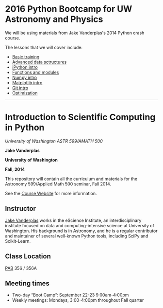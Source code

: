 2016 Python Bootcamp for UW Astronomy and Physics
=================================================

We will be using materials from Jake Vanderplas's 2014 Python crash course. 

The lessons that we will cover include: 
* [Basic training](https://github.com/bmorris3/2014_fall_ASTR599/blob/master/notebooks/01_basic_training.ipynb)
* [Advanced data sctructures](https://github.com/bmorris3/2014_fall_ASTR599/blob/master/notebooks/02_advanced_data_structures.ipynb)
* [iPython intro](https://github.com/bmorris3/2014_fall_ASTR599/blob/master/notebooks/03_IPython_intro.ipynb)
* [Functions and modules](https://github.com/bmorris3/2014_fall_ASTR599/blob/master/notebooks/04_Functions_and_modules.ipynb)
* [Numpy intro](https://github.com/bmorris3/2014_fall_ASTR599/blob/master/notebooks/05_NumpyIntro.ipynb)
* [Matplotlib intro](https://github.com/bmorris3/2014_fall_ASTR599/blob/master/notebooks/06_MatplotlibIntro.ipynb)
* [Git intro](https://github.com/bmorris3/2014_fall_ASTR599/blob/master/notebooks/07_GitIntro.ipynb)
* [Optimization](https://github.com/bmorris3/2014_fall_ASTR599/blob/master/notebooks/14_Optimization.ipynb)

*** 

Introduction to Scientific Computing in Python
==============================================

*University of Washington ASTR 599/AMATH 500*

**Jake Vanderplas**

**University of Washington**

**Fall, 2014**

This repository will contain all the curriculum and materials for the Astronomy 599/Applied Math 500 seminar, Fall 2014.

See the [Course Website](http://www.astro.washington.edu/vanderplas/Astr599_2014/)
for more information.

Instructor
----------
[Jake Vanderplas](http://www.astro.washington.edu/vanderplas) works in the eScience Institute, an interdisciplinary institute focused on data and computing-intensive science at University of Washington. His background is in Astronomy, and he is a regular contributor and maintainer of several well-known Python tools, including SciPy and Scikit-Learn.

Class Location
---------------
[PAB](http://uw.edu/maps/?pab) 356 / 356A

Meeting times
-------------
- Two-day “Boot Camp”: September 22-23 9:00am-4:00pm
- Weekly meetings: Mondays, 3:00-4:00pm throughout Fall quarter
